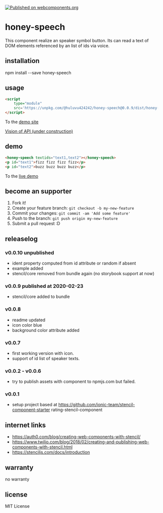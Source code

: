 [![Published on webcomponents.org](https://img.shields.io/badge/webcomponents.org-published-blue.svg)](https://www.webcomponents.org/element/@huluvu424242/honey-speech)

# honey-speech

This component realize an speaker symbol button. Its can read a text of
DOM elements referenced by an list of ids via voice.

## installation

npm install --save honey-speech

## usage

```html
<script 
    type="module" 
    src='https://unpkg.com/@huluvu424242/honey-speech@0.0.9/dist/honey-speech/honey-speech.js'>
</script>
```
To the [demo site](https://funthomas424242.github.io/honey-speech-component/index.html)

[Vision of API (under construction)](src/components/honey-speech/readme.md)

## demo

<!--
```
<custom-element-demo>
  <template>
    <link rel="import" href="docs/index.html">
    <next-code-block></next-code-block>
  </template>
</custom-element-demo>
```
-->
```html
<honey-speech textids="text1,text2"></honey-speech>
<p id="text1">fizz fizz fizz fizz</p>
<p id="text2">buzz buzz buzz buzz</p>
```
To the [live demo](https://funthomas424242.github.io/honey-speech-component/index.html)

## become an supporter

1. Fork it!
2. Create your feature branch: `git checkout -b my-new-feature`
3. Commit your changes: `git commit -am 'Add some feature'`
4. Push to the branch: `git push origin my-new-feature`
5. Submit a pull request :D

## releaselog

### v0.0.10 unpublished

* ident property computed from id attribute or random if absent 
* example added
* stencil/core removed from bundle again (no storybook support at now)
 
### v0.0.9 published at 2020-02-23

* stencil/core added to bundle

### v0.0.8

* readme updated
* icon color blue
* background color attribute added

### v0.0.7

* first working version with icon.
* support of id list of speaker texts.

### v0.0.2 - v0.0.6 

* try to publish assets with component to npmjs.com but failed.

### v0.0.1

* setup project based at https://github.com/ionic-team/stencil-component-starter rating-stencil-component

## internet links

* https://auth0.com/blog/creating-web-components-with-stencil/
* https://www.twilio.com/blog/2018/02/creating-and-publishing-web-components-with-stencil.html
* https://stenciljs.com/docs/introduction

## warranty

no warranty

## license

MIT License